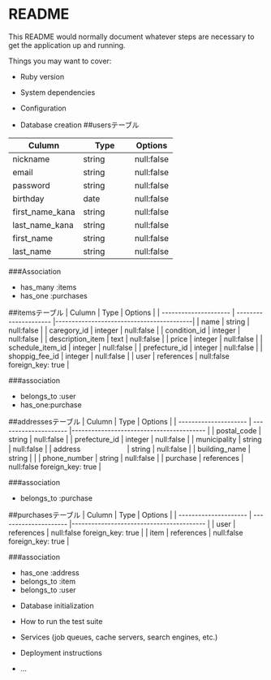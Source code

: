 # README

This README would normally document whatever steps are necessary to get the
application up and running.

Things you may want to cover:

* Ruby version

* System dependencies

* Configuration

* Database creation
##usersテーブル

| Culumn                | Type                  | Options                                  |
| --------------------- | --------------------- |------------------------------------------|
| nickname              |  string               | null:false                               |
| email                 |  string               | null:false                               |
| password              |  string               | null:false                               |
| birthday              |  date     　　　       | null:false
| first_name_kana       |  string               | null:false                               |
| last_name_kana        |  string               | null:false                               |
| first_name            |  string               | null:false                               |
| last_name             |  string               | null:false                               |



###Association

- has_many :items
- has_one :purchases

##itemsテーブル
| Culumn                | Type                  | Options                                  |
| --------------------- | --------------------- |------------------------------------------|
| name                  |  string               | null:false                               |
| caregory_id           |  integer              | null:false                               |
| condition_id          |  integer              | null:false                               |
| description_item      |  text                 | null:false                               |
| price                 |  integer              | null:false                               |
| schedule_item_id      |  integer              | null:false                               |
| prefecture_id         |  integer              | null:false                               |
| shoppig_fee_id        |  integer              | null:false                               |
| user                  |  references           | null:false  foreign_key: true            |


 ###association
 
 - belongs_to :user
 - has_one:purchase
 
 
##addressesテーブル
| Culumn                | Type                  | Options                                  |
| --------------------- | --------------------- |----------------------------------------- |
| postal_code           |  string               | null:false                               |
| prefecture_id         |  integer              | null:false                               |
| municipality          |  string               | null:false                               |
| address  　　　   　　　|  string               | null:false                               |
| building_name         |  string               |                                          |
| phone_number          |  string               | null:false                               |
| purchase              |  references           | null:false    foreign_key: true          |


###association

- belongs_to :purchase


##purchasesテーブル
| Culumn                | Type                  | Options                                  |
| --------------------- | --------------------- |----------------------------------------- |
| user                  |  references           | null:false    foreign_key: true          |
| item                  |  references           | null:false    foreign_key: true          |


###association
- has_one :address
- belongs_to :item
- belongs_to :user





* Database initialization

* How to run the test suite

* Services (job queues, cache servers, search engines, etc.)

* Deployment instructions

* ...
